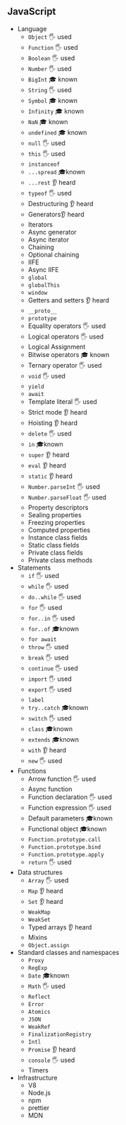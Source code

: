 ## JavaScript

- Language
  - `Object` 🖐️	used
  - `Function` 🖐️ used
  - `Boolean` 🖐️ used
  - `Number` 🖐️ used
  - `BigInt` 🎓	known
  - `String` 🖐️ used
  - `Symbol` 🎓	known
  - `Infinity` 🎓 known
  - `NaN`    🎓	known
  - `undefined` 🎓 known
  - `null` 🖐️ used
  - `this` 🖐️ used
  - `instanceof`
  - `...spread` 🎓known
  - `...rest` 👂 heard
  - `typeof` 🖐️ used
  - Destructuring 👂 heard
  - Generators👂 heard
  - Iterators
  - Async generator
  - Async iterator
  - Chaining
  - Optional chaining
  - IIFE
  - Async IIFE
  - `global`
  - `globalThis`
  - `window`
  - Getters and setters 👂 heard
  - `__proto__`
  - `prototype`
  - Equality operators 🖐️ used
  - Logical operators 🖐️ used
  - Logical Assignment
  - Bitwise operators 🎓 known
  - Ternary operator 🖐️ used
  - `void` 🖐️ used
  - `yield`
  - `await`
  - Template literal 🖐️ used
  - Strict mode 👂 heard
  - Hoisting 👂 heard
  - `delete` 🖐️ used
  - `in` 🎓known
  - `super` 👂 heard
  - `eval` 👂 heard
  - `static` 👂 heard
  - `Number.parseInt` 🖐️ used
  - `Number.parseFloat` 🖐️ used
  - Property descriptors
  - Sealing properties
  - Freezing properties
  - Computed properties
  - Instance class fields
  - Static class fields
  - Private class fields
  - Private class methods
- Statements
  - `if` 🖐️ used
  - `while` 🖐️ used
  - `do..while` 🖐️ used
  - `for` 🖐️ used
  - `for..in` 🖐️ used
  - `for..of` 🎓known
  - `for await`
  - `throw` 🖐️ used
  - `break` 🖐️ used
  - `continue` 🖐️ used
  - `import` 🖐️ used
  - `export` 🖐️ used
  - `label`
  - `try..catch` 🎓known
  - `switch` 🖐️ used
  - `class`  🎓known
  - `extends` 🎓known
  - `with` 👂 heard
  - `new` 🖐️ used
- Functions
  - Arrow function 🖐️ used
  - Async function
  - Function declaration 🖐️ used
  - Function expression 🖐️ used
  - Default parameters 🎓known
  - Functional object 🎓known
  - `Function.prototype.call`
  - `Function.prototype.bind`
  - `Function.prototype.apply`
  - `return` 🖐️ used
- Data structures
  - `Array` 🖐️ used
  - `Map`  👂 heard
  - `Set`  👂 heard
  - `WeakMap`
  - `WeakSet`
  - Typed arrays 👂 heard
  - Mixins
  - `Object.assign`
- Standard classes and namespaces
  - `Proxy`
  - `RegExp`
  - `Date` 🎓known
  - `Math` 🖐️ used
  - `Reflect`
  - `Error`
  - `Atomics`
  - `JSON`
  - `WeakRef`
  - `FinalizationRegistry`
  - `Intl`
  - `Promise` 👂 heard
  - `console` 🖐️ used
  - Timers
- Infrastructure
  - V8
  - Node.js
  - npm
  - prettier
  - MDN
